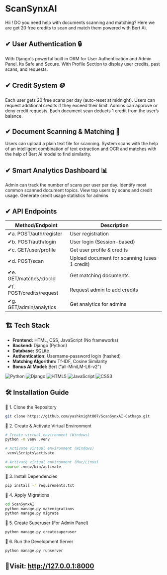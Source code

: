 
# ScanSynxAI

Hii ! DO you need help with documents scanning and matching? Here we are get 20 free credits to scan and match them powered with Bert Ai.

## ✔ User Authentication 🔒 
With Django's powerful built in ORM for User Authentication and Admin Panel. Its Safe and Secure. With Profile Section to display user credits, past scans, and requests.

## ✔ Credit System 🪙
Each user gets 20 free scans per day (auto-reset at midnight).
Users can request additional credits if they exceed their limit.
Admins can approve or deny credit requests.
Each document scan deducts 1 credit from the user’s balance.

## ✔ Document Scanning & Matching 🧠 
Users can upload a plain text file for scanning.
System scans with the help of an intelligent combination of text extraction and OCR and matches with the help of Bert AI model to find similarity.

## ✔ Smart Analytics Dashboard 📊 
Admin can track the number of scans per user per day.
Identify most common scanned document topics.
View top users by scans and credit usage.
Generate credit usage statistics for admins
## ✔ API Endpoints

| Method/Endpoint             | Description                                                           |
| ----------------- | ------------------------------------------------------------------ |
| ✔a. POST/auth/register | User registration |
| ✔b. POST/auth/login | User login (Session-based) |
| ✔c. GET/user/profile | Get user profile & credits |
| ✔d. POST/scan | Upload document for scanning (uses 1 credit) |
| ✔e. GET/matches/:docId | Get matching documents |
| ✔f. POST/credits/request | Request admin to add credits |
| ✔g. GET/admin/analytics | Get analytics for admins |
##  🏗 Tech Stack 

- **Frontend:** HTML, CSS, JavaScript (No frameworks)
- **Backend:** Django (Python)
- **Database:** SQLite
- **Authentication:** Username-password login (hashed)
- **Matching Algorithm:** Tf-IDF, Cosine Similarity
- **Bonus AI Model:** Bert ("all-MiniLM-L6-v2")
  
![Python](https://img.shields.io/badge/Python-3.9-blue?style=flat-square)
![Django](https://img.shields.io/badge/Django-4.0-green?style=flat-square)
![HTML5](https://img.shields.io/badge/HTML5-E34F26?style=flat-square&logo=html5&logoColor=white)
![JavaScript](https://img.shields.io/badge/JavaScript-F7DF1E?style=flat-square&logo=javascript&logoColor=black)
![CSS3](https://img.shields.io/badge/CSS3-1572B6?style=flat-square&logo=css3&logoColor=white)

## 🛠 Installation Guide

🔹 1. Clone the Repository  
```sh
git clone https://github.com/yashknight007/ScanSynxAI-Cathago.git
```
🔹 2. Create & Activate Virtual Environment
```sh
# Create virtual environment (Windows)
python -m venv .venv

# Activate virtual environment (Windows)
.venv\Scripts\activate

# Activate virtual environment (Mac/Linux)
source .venv/bin/activate
```
🔹 3. Install Dependencies
```sh
pip install -r requirements.txt
```
🔹 4. Apply Migrations
```sh
cd ScanSynxAI
python manage.py makemigrations
python manage.py migrate
```
🔹 5. Create Superuser (For Admin Panel)
```sh
python manage.py createsuperuser
```
🔹 6. Run the Development Server
```sh
python manage.py runserver
```
## 🚀Visit: http://127.0.0.1:8000





